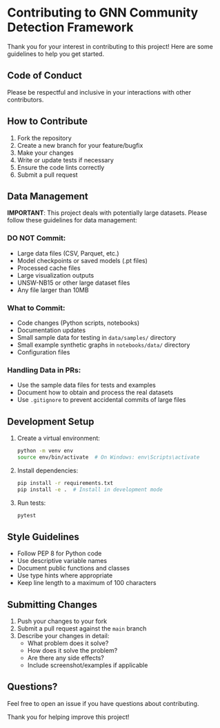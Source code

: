 # Contributing to GNN Community Detection Framework

Thank you for your interest in contributing to this project! Here are some guidelines to help you get started.

## Code of Conduct

Please be respectful and inclusive in your interactions with other contributors.

## How to Contribute

1. Fork the repository
2. Create a new branch for your feature/bugfix
3. Make your changes
4. Write or update tests if necessary
5. Ensure the code lints correctly
6. Submit a pull request

## Data Management

**IMPORTANT**: This project deals with potentially large datasets. Please follow these guidelines for data management:

### DO NOT Commit:
- Large data files (CSV, Parquet, etc.)
- Model checkpoints or saved models (.pt files)
- Processed cache files
- Large visualization outputs
- UNSW-NB15 or other large dataset files
- Any file larger than 10MB

### What to Commit:
- Code changes (Python scripts, notebooks)
- Documentation updates
- Small sample data for testing in `data/samples/` directory
- Small example synthetic graphs in `notebooks/data/` directory
- Configuration files

### Handling Data in PRs:
- Use the sample data files for tests and examples
- Document how to obtain and process the real datasets
- Use `.gitignore` to prevent accidental commits of large files

## Development Setup

1. Create a virtual environment:
   ```bash
   python -m venv env
   source env/bin/activate  # On Windows: env\Scripts\activate
   ```

2. Install dependencies:
   ```bash
   pip install -r requirements.txt
   pip install -e .  # Install in development mode
   ```

3. Run tests:
   ```bash
   pytest
   ```

## Style Guidelines

- Follow PEP 8 for Python code
- Use descriptive variable names
- Document public functions and classes
- Use type hints where appropriate
- Keep line length to a maximum of 100 characters

## Submitting Changes

1. Push your changes to your fork
2. Submit a pull request against the `main` branch
3. Describe your changes in detail:
   - What problem does it solve?
   - How does it solve the problem?
   - Are there any side effects?
   - Include screenshot/examples if applicable

## Questions?

Feel free to open an issue if you have questions about contributing.

Thank you for helping improve this project!